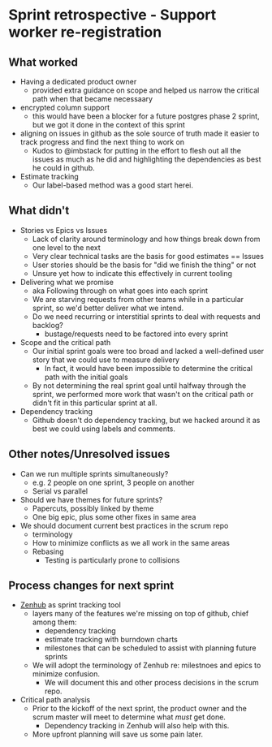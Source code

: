 # Sprint retrospective - Support worker re-registration

## What worked
* Having a dedicated product owner
  * provided extra guidance on scope and helped us narrow the critical path when that became necessaary
* encrypted column support
  * this would have been a blocker for a future postgres phase 2 sprint, but we got it done in the context of this sprint
* aligning on issues in github as the sole source of truth made it easier to track progress and find the next thing to work on
  * Kudos to @imbstack for putting in the effort to flesh out all the issues as much as he did and highlighting the dependencies as best he could in github.
* Estimate tracking
  * Our label-based method was a good start herei.

## What didn't
* Stories vs Epics vs Issues
  * Lack of clarity around terminology and how things break down from one level to the next
  * Very clear technical tasks are the basis for good estimates == Issues
  * User stories should be the basis for "did we finish the thing" or not
  * Unsure yet how to indicate this effectively in current tooling
* Delivering what we promise
  * aka Following through on what goes into each sprint
  * We are starving requests from other teams while in a particular sprint, so we'd better deliver what we intend.
  * Do we need recurring or interstitial sprints to deal with requests and backlog?
    * bustage/requests need to be factored into every sprint
* Scope and the critical path
  * Our initial sprint goals were too broad and lacked a well-defined user story that we could use to measure delivery
    * In fact, it would have been impossible to determine the critical path with the initial goals
  * By not determining the real sprint goal until halfway through the sprint, we performed more work that wasn't on the critical path or didn't fit in this particular sprint at all.
* Dependency tracking
  * Github doesn't do dependency tracking, but we hacked around it as best we could using labels and comments.

## Other notes/Unresolved issues

* Can we run multiple sprints simultaneously?
  * e.g. 2 people on one sprint, 3 people on another
  * Serial vs parallel
* Should we have themes for future sprints?
  * Papercuts, possibly linked by theme
  * One big epic, plus some other fixes in same area
* We should document current best practices in the scrum repo
  * terminology
  * How to minimize conflicts as we all work in the same areas
  * Rebasing
    * Testing is particularly prone to collisions

## Process changes for next sprint

* [Zenhub](https://www.zenhub.com/) as sprint tracking tool
  * layers many of the features we're missing on top of github, chief among them:
    * dependency tracking
    * estimate tracking with burndown charts
    * milestones that can be scheduled to assist with planning future sprints
  * We will adopt the terminology of Zenhub re: milestnoes and epics to minimize confusion.
    * We will document this and other process decisions in the scrum repo.
* Critical path analysis
  * Prior to the kickoff of the next sprint, the product owner and the scrum master will meet to determine what *must* get done.
    * Dependency tracking in Zenhub will also help with this.
  * More upfront planning will save us some pain later.
